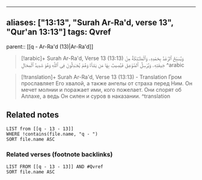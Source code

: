 
---
aliases: ["13:13", "Surah Ar-Ra'd, verse 13", "Qur'an 13:13"]
tags: Qvref
---

parent:: [[q - Ar-Ra'd (13)|Ar-Ra'd]]

> [!arabic]+ Surah Ar-Ra'd, Verse 13 (13:13)
> <span class="quran-arabic">وَيُسَبِّحُ ٱلرَّعْدُ بِحَمْدِهِۦ وَٱلْمَلَـٰٓئِكَةُ مِنْ خِيفَتِهِۦ وَيُرْسِلُ ٱلصَّوَٰعِقَ فَيُصِيبُ بِهَا مَن يَشَآءُ وَهُمْ يُجَـٰدِلُونَ فِى ٱللَّهِ وَهُوَ شَدِيدُ ٱلْمِحَالِ</span>
^arabic

> [!translation]+ Surah Ar-Ra'd, Verse 13 (13:13) - Translation
> Гром прославляет Его хвалой, а также ангелы от страха перед Ним. Он мечет молнии и поражает ими, кого пожелает. Они спорят об Аллахе, а ведь Он силен и суров в наказании.
^translation



## Related notes
```dataview
LIST from [[q - 13 - 13]]
WHERE !contains(file.name, "q - ")
SORT file.name ASC
```

### Related verses (footnote backlinks)
```dataview
LIST FROM [[q - 13 - 13]] AND #Qvref
SORT file.name ASC
```

